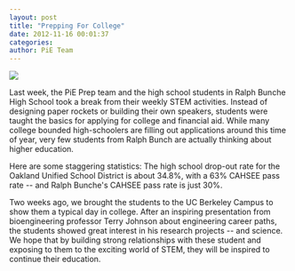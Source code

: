 ```yaml
---
layout: post
title: "Prepping For College"
date: 2012-11-16 00:01:37
categories: 
author: PiE Team
---
```


![](https://tbp.berkeley.edu/gallery/d/321603-2/tm_campustour_fa12_26.JPG)

Last week, the PiE Prep team and the high school students in Ralph Bunche High School took a break from their weekly STEM activities. Instead of designing paper rockets or building their own speakers, students were taught the basics for applying for college and financial aid. While many college bounded high-schoolers are filling out applications around this time of year, very few students from Ralph Bunch are actually thinking about higher education. 

Here are some staggering statistics: The high school drop-out rate for the Oakland Unified School District is about 34.8%, with a 63% CAHSEE pass rate -- and Ralph Bunche's CAHSEE pass rate is just 30%.

Two weeks ago, we brought the students to the UC Berkeley Campus to show them a typical day in college. After an inspiring presentation from bioengineering professor Terry Johnson about engineering career paths, the students showed great interest in his research projects -- and science. We hope that by building strong relationships with these student and exposing to them to the exciting world of STEM, they will be inspired to continue their education.